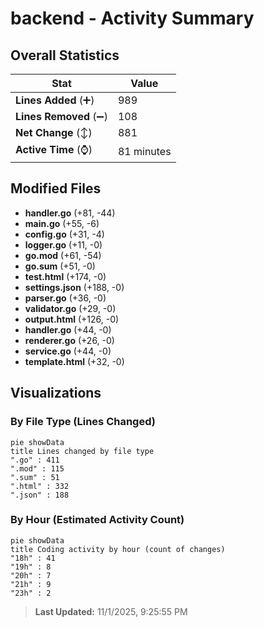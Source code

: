 # backend - Activity Summary 

## Overall Statistics

| Stat                   | Value                                                             |
| ---------------------- | ----------------------------------------------------------------- |
| **Lines Added** (➕)   | 989                                          |
| **Lines Removed** (➖) | 108                                        |
| **Net Change** (↕)    | 881                |
| **Active Time** (⌚)   | 81 minutes |


## Modified Files
- **handler.go** (+81, -44)
- **main.go** (+55, -6)
- **config.go** (+31, -4)
- **logger.go** (+11, -0)
- **go.mod** (+61, -54)
- **go.sum** (+51, -0)
- **test.html** (+174, -0)
- **settings.json** (+188, -0)
- **parser.go** (+36, -0)
- **validator.go** (+29, -0)
- **output.html** (+126, -0)
- **handler.go** (+44, -0)
- **renderer.go** (+26, -0)
- **service.go** (+44, -0)
- **template.html** (+32, -0)

## Visualizations

### By File Type (Lines Changed)

```mermaid
pie showData
title Lines changed by file type
".go" : 411
".mod" : 115
".sum" : 51
".html" : 332
".json" : 188
```

### By Hour (Estimated Activity Count)

```mermaid
pie showData
title Coding activity by hour (count of changes)
"18h" : 41
"19h" : 8
"20h" : 7
"21h" : 9
"23h" : 2
```


> **Last Updated:** 11/1/2025, 9:25:55 PM